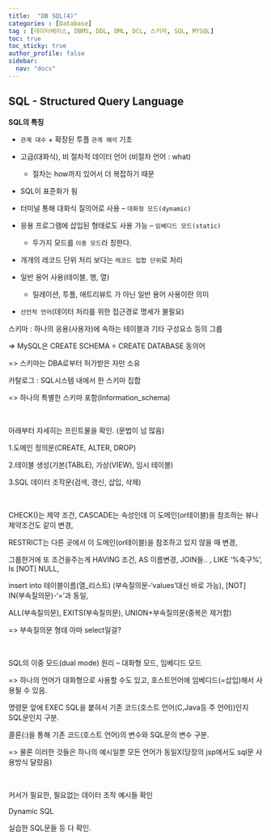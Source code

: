 ```yaml
---
title:  "DB SQL(4)"
categories : [Database]
tag : [데이터베이스, DBMS, DDL, DML, DCL, 스키마, SQL, MYSQL]
toc: true
toc_sticky: true
author_profile: false
sidebar:
  nav: "docs"
---
```




## SQL - Structured Query Language

**SQL의 특징**

* `관계 대수` + 확장된 투플 `관계 해석` 기초

* 고급(대화식), 비 절차적 데이터 언어 (비절차 언어 : what)
  * 절차는 how까지 있어서 더 복잡하기 때문

* SQL이 표준화가 됨

* 터미널 통해 대화식 질의어로 사용 – `대화형 모드(dynamic)`

* 응용 프로그램에 삽입된 형태로도 사용 가능 – `임베디드 모드(static)`
  * 두가지 모드를 `이중 모드`라 칭한다.

* 개개의 레코드 단위 처리 보다는 `레코드 집합 단위`로 처리

* 일반 용어 사용(테이블, 행, 열)
  * 릴레이션, 투플, 애트리뷰트 가 아닌 일반 용어 사용이란 의미
* `선언적 언어`(데이터 처리를 위한 접근경로 명세가 불필요)



스키마 : 하나의 응용(사용자)에 속하는 테이블과 기타 구성요소 등의 그룹

=> MySQL은 CREATE SCHEMA = CREATE DATABASE 동의어

=> 스키마는 DBA로부터 허가받은 자만 소유

카탈로그 : SQL시스템 내에서 한 스키마 집합

=> 하나의 특별한 스키마 포함(Information_schema)

​    

아래부터 자세히는 프린트물을 확인. (문법이 넘 많음)

1.도메인 정의문(CREATE, ALTER, DROP)

2.테이블 생성(기본(TABLE), 가상(VIEW), 임시 테이블)

3.SQL 데이터 조작문(검색, 갱신, 삽입, 삭제)

​    

CHECK()는 제약 조건, CASCADE는 속성인데 이 도메인(or테이블)을 참조하는 뷰나 제약조건도 같이 변경,

RESTRICT는 다른 곳에서 이 도메인(or테이블)을 참조하고 있지 않을 때 변경,

그룹한거에 또 조건을주는게 HAVING 조건, AS 이름변경, JOIN들.. , LIKE ‘%축구%’, Is [NOT] NULL,

insert into 테이블이름(열_리스트) (부속질의문-‘values’대신 바로 가능), [NOT] IN(부속질의문)-‘=’과 동일, 

ALL(부속질의문), EXITS(부속질의문), UNION+부속질의문(중복은 제거함)

=> 부속질의문 형태 아마 select일걸?

​    

SQL의 이중 모드(dual mode) 원리 – 대화형 모드, 임베디드 모드

=> 하나의 언어가 대화형으로 사용할 수도 있고, 호스트언어에 임베디드(=삽입)해서 사용될 수 있음.

명령문 앞에 EXEC SQL을 붙혀서 기존 코드(호스트 언어(C,Java등 주 언어))인지 SQL문인지 구분.

콜론(:)을 통해 기존 코드(호스트 언어)의 변수와 SQL문의 변수 구분.

=> 물론 이러한 것들은 하나의 예시일뿐 모든 언어가 동일X(당장의 jsp에서도 sql문 사용방식 달랐음)

​    

커서가 필요한, 필요없는 데이터 조작 예시들 확인

Dynamic SQL

실습한 SQL문들 등 다 확인.

​    

​    

​    
